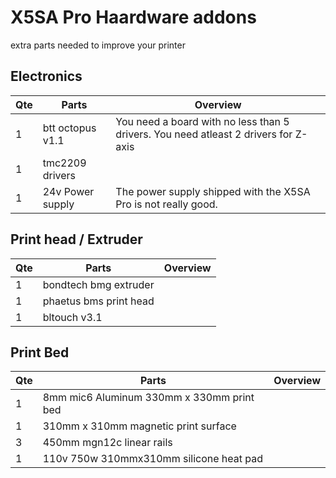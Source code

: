 # X5SA Pro Haardware addons
extra parts needed to improve your printer

## Electronics
| Qte | Parts                                         |      Overview                                                                       |
|-----|-----------------------------------------------|-------------------------------------------------------------------------------------|
|1| btt octopus v1.1 | You need a board with no less than 5 drivers. You need atleast 2 drivers for Z-axis|
|1| tmc2209 drivers | |
|1| 24v Power supply | The power supply shipped with the X5SA Pro is not really good. |


## Print head / Extruder
| Qte | Parts                                         |      Overview                                                                       |
|-----|-----------------------------------------------|-------------------------------------------------------------------------------------|
|1| bondtech bmg extruder | |
|1| phaetus bms print head | |
|1| bltouch v3.1 | |


## Print Bed
| Qte | Parts                                         |      Overview                                                                       |
|-----|-----------------------------------------------|-------------------------------------------------------------------------------------|
|1| 8mm mic6 Aluminum 330mm x 330mm print bed | |
|1| 310mm x 310mm  magnetic print surface | |
|3| 450mm mgn12c linear rails | |
|1| 110v 750w 310mmx310mm silicone heat pad | |



